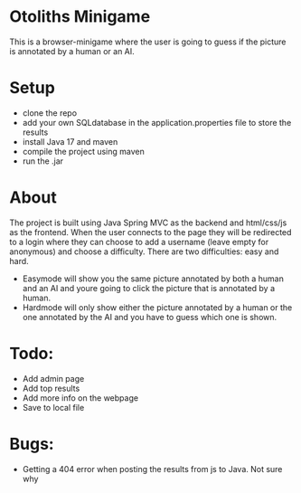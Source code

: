 # Otoliths Minigame
This is a browser-minigame where the user is going to guess if the picture is annotated by a human or an AI.

# Setup
- clone the repo
- add your own SQLdatabase in the application.properties file to store the results
- install Java 17 and maven
- compile the project using maven
- run the .jar

# About
The project is built using Java Spring MVC as the backend and html/css/js as the frontend.
When the user connects to the page they will be redirected to a login where they can choose to add a username (leave empty for anonymous) and choose a difficulty.
There are two difficulties: easy and hard.
- Easymode will show you the same picture annotated by both a human and an AI and youre going to click the picture that is annotated by a human.
- Hardmode will only show either the picture annotated by a human or the one annotated by the AI and you have to guess which one is shown.

# Todo:
- Add admin page
- Add top results
- Add more info on the webpage
- Save to local file

# Bugs:
- Getting a 404 error when posting the results from js to Java. Not sure why